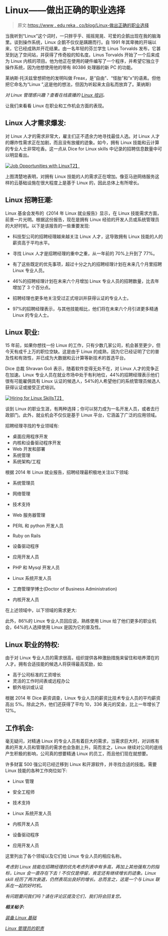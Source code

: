 # Linux——做出正确的职业选择

> 原文:[https://www . edu reka . co/blog/Linux-做出正确的职业选择](https://www.edureka.co/blog/linux-making-the-right-career-choice)

当我听到“Linux”这个词时，一只胖乎乎、摇摇晃晃、可爱的企鹅出现在我的脑海里。谈到操作系统，Linux 企鹅不仅仅是蹒跚而行。自 1991 年其卑微的开端以来，它已经成熟并开花结果。由一名年轻的芬兰学生 Linus Torvalds 发布，它甚至到达了空间站，并获得了传奇般的知名度。Linus Torvalds 开始了一个后来成为 Linux 内核的项目。他为他正在使用的硬件编写了一个程序，并希望它独立于操作系统，因为他想使用他的带有 80386 处理器的新 PC 的功能。

莱纳斯·托沃兹曾想把他的发明叫做 Freax，是“自由”、“怪胎”和“x”的语素。但他把它命名为“Linux ”,这是他的想法，但因为听起来太自私而放弃了。莱纳斯)

*对 Linux 管理感兴趣？查看在线直播的 [Linux 培训](https://www.edureka.co/linux-admin)。*

让我们来看看 Linux 在职业和工作机会方面的表现。

## **Linux 人才需求爆发:**

对 Linux 人才的需求非常大，雇主们正不遗余力地寻找最佳人选。对 Linux 人才的爆炸性需求正在加剧，而且没有放缓的迹象。如今，拥有 Linux 技能和云计算的专业人士非常吃香。这一点从 Dice for Linux skills 中记录的招聘信息数量中可以明显看出。

[![Job Opportunities with Linux](../Images/208d9a3b112b52da2ef5b00acdf0bdd9.png "Job Opportunities with Linux")T2】](https://www.edureka.co/blog/wp-content/uploads/2015/03/jobpostingwhitefonts.png)

上图清楚地表明，对拥有 Linux 技能的人的需求正在增加。像亚马逊网络服务这样的云基础设施在很大程度上是基于 Linux 的，因此总体上有所增长。

## **Linux 招聘狂潮:**

Linux 基金会发布的《2014 年 Linux 就业报告》显示，在 Linux 技能需求方面，前景一片光明。根据这份报告，现在是拥有 Linux 经验的开发人员或系统管理员的大好时机。以下是该报告的一些重要发现:

*   科技型公司的招聘经理越来越关注 Linux 人才，这导致拥有 Linux 技能的人的薪资高于平均水平。

*   寻找 Linux 人才是招聘经理的重中之重，从一年前的 70%上升到了 77%。

*   有了这些既定的优先事项，超过十分之九的招聘经理计划在未来几个月里招聘 Linux 专业人员。
*   46%的招聘经理计划在未来六个月增加 Linux 专业人员的招聘数量，比去年增加了 3 个百分点。
*   招聘经理也更多地关注受过正式培训并获得认证的专业人士。
*   97%的招聘经理表示，与其他技能相比，他们将在未来六个月引进更多精通 Linux 的专业人士。

## **Linux 职业:**

15 年前，如果你想找一份 Linux 的工作，只有少数几家公司，机会甚至更少，但今天有成千上万的职位空缺。这是由于 Linux 的成熟，因为它已经证明了它的普及性和有效性，并已成为大数据和云计算等新技术的首选平台。

Dice 总裁 Shravan Goli 表示，随着软件变得无处不在，对 Linux 人才的竞争正在加速。Linux 专业人员在就业市场中处于有利地位，44%的招聘经理表示他们很有可能雇佣具有 Linux 认证的候选人，54%的人希望他们的系统管理员候选人获得认证或接受正式培训。

[![Hiring for Linux Skills](../Images/3e46ee681fcc7a51887dd040ea827cd3.png "Hiring for Linux Skills")T2】](https://www.edureka.co/blog/wp-content/uploads/2015/03/hiringmanagernew.png)

谈到 Linux 的职业生涯，有两种选择；你可以努力成为一名开发人员，或者去行政部门。此外，就业机会不仅仅是基于 Linux 平台，它涵盖了广泛的应用领域。

招聘经理寻找的专业领域有:

*   桌面应用程序开发
*   内核和设备驱动程序开发
*   Web 开发和部署
*   系统管理
*   系统架构/工程

根据 2014 年 Linux 就业报告，招聘经理最积极地关注以下领域:

*   系统管理员

*   网络管理
*   技术支持
*   Web 服务器管理
*   PERL 和 python 开发人员
*   Ruby on Rails
*   设备驱动程序
*   应用开发人员
*   PHP 和 Mysql 开发人员
*   Linux 系统开发人员
*   工商管理学博士(Doctor of Business Administration)
*   内核开发人员

在上述领域中，以下领域的需求更大:

此外，86%的 Linux 专业人员回应说，熟练使用 Linux 给了他们更多的职业机会，64%的人选择使用 Linux 是因为它的普及性。

## **Linux 职业的特权:**

由于对 Linux 专业人员的需求很高，组织提供各种激励措施来留住和培养潜在的人才。拥有合适技能的候选人将获得最高奖励，如:

*   高于公司标准的工资增长
*   灵活的工作时间表或远程办公
*   额外培训或认证

根据 2014 年 Dice 薪资调查，Linux 专业人员的薪资比技术专业人员的平均薪资高出 5%。除此之外，他们还获得了平均 10，336 美元的奖金，比上一年增长了 12%。

## **工作机会:**

毫无疑问，对精通 Linux 的专业人员有着巨大的需求，当需求巨大时，对训练有素的开发人员和管理员的需求也会急剧上升。简而言之，Linux 继续对公司的底线产生积极的影响，公司真的想要精通 Linux 的员工，而且他们现在就想要。

许多财富 500 强公司已经迁移到 Linux 和开源软件，并寻找合适的技能。需要 Linux 技能的各种工作岗位如下:

*   Linux 管理

*   安全工程师
*   技术支持
*   Linux 系统开发人员
*   内核开发人员
*   设备驱动程序
*   应用开发人员

这里列出了各个领域以及它们给 Linux 专业人员的相应名称。

*考虑到 Linux 技能在招聘经理的优先考虑列表中有多高，再加上其他强有力的指标，Linux 会一直存在下去！不仅仅是停留，肯定还有继续增长的迹象。Linux skill 经历了两次衰退，仍然表现出良好的增长。总而言之，这是一个与 Linux 联系在一起的好时机。*

*有问题要问我们吗？请在评论区提及它们，我们将会回复您。*

***相关帖子:***

*[装备 Linux 基础](https://www.edureka.co/linux-fundamentals-self-paced)*

*[Linux 管理员的职责](https://www.edureka.co/blog/duties-of-a-linux-administrator/ "Duties Of A Linux Administrator")*